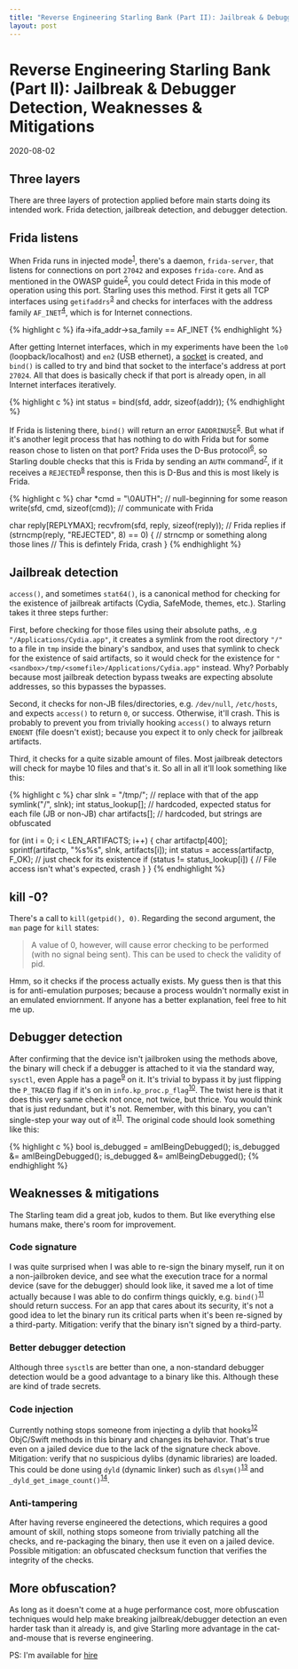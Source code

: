 ```yaml
---
title: "Reverse Engineering Starling Bank (Part II): Jailbreak & Debugger Detection, Weaknesses & Mitigations"
layout: post
---
```



# Reverse Engineering Starling Bank (Part II): Jailbreak & Debugger Detection, Weaknesses & Mitigations
2020-08-02

## Three layers
There are three layers of protection applied before main starts doing its intended work. Frida detection, jailbreak detection, and debugger detection.

##  Frida listens
When Frida runs in injected mode<sup>[1]</sup>, there's a daemon, `frida-server`, that listens for connections on port `27042` and exposes `frida-core`. And as mentioned in the OWASP guide<sup>[2]</sup>, you could detect Frida in this mode of operation using this port. Starling uses this method.
First it gets all TCP interfaces using `getifaddrs`<sup>[3]</sup> and checks for interfaces with the address family `AF_INET`<sup>[4]</sup>, which is for Internet connections. 

{% highlight c %}
ifa->ifa_addr->sa_family == AF_INET
{% endhighlight %}

After getting Internet interfaces, which in my experiments have been the `lo0` (loopback/localhost) and `en2` (USB ethernet), a [socket](http://beej.us/guide/bgipc/html/multi/unixsock.html) is created, and `bind()` is called to try and bind that socket to the interface's address at port `27024`. All that does is basically check if that port is already open, in all Internet interfaces iteratively.

{% highlight c %}
int status = bind(sfd, addr, sizeof(addr));
{% endhighlight %}

If Frida is listening there, `bind()` will return an error `EADDRINUSE`<sup>[5]</sup>. But what if it's another legit process that has nothing to do with Frida but for some reason chose to listen on that port? Frida uses the D-Bus protocol<sup>[6]</sup>, so Starling double checks that this is Frida by sending an `AUTH` command<sup>[7]</sup>, if it receives a `REJECTED`<sup>[8]</sup> response, then this is D-Bus and this is most likely is Frida.

{% highlight c %}
char *cmd = "\0AUTH"; 				// null-beginning for some reason
write(sfd, cmd, sizeof(cmd));			// communicate with Frida

char reply[REPLYMAX];
recvfrom(sfd, reply, sizeof(reply));		// Frida replies
if (strncmp(reply, "REJECTED", 8) == 0) { 	// strncmp or something along those lines
	// This is defintely Frida, crash
}
{% endhighlight %}

## Jailbreak detection 
`access()`, and sometimes `stat64()`, is a canonical method for checking for the existence of jailbreak artifacts (Cydia, SafeMode, themes, etc.). Starling takes it three steps further: 

First, before checking for those files using their absolute paths, .e.g `"/Applications/Cydia.app"`, it creates a symlink from the root directory `"/"` to a file in `tmp` inside the binary's sandbox, and uses that symlink to check for the existence of said artifacts, so it would check for the existence for `"<sandbox>/tmp/<somefile>/Applications/Cydia.app"` instead. Why? Porbably because most jailbreak detection bypass tweaks are expecting absolute addresses, so this bypasses the bypasses. 

Second, it checks for non-JB files/directories, e.g. `/dev/null`, `/etc/hosts`, and expects `access()` to return `0`, or success. Otherwise, it'll crash. This is probably to prevent you from trivially hooking `access()` to always return `ENOENT` (file doesn't exist); because you expect it to only check for jailbreak artifacts.

Third, it checks for a quite sizable amount of files. Most jailbreak detectors will check for maybe 10 files and that's it. So all in all it'll look something like this:


{% highlight c %}
char slnk = "<sandbox>/tmp/<somefile>";	// replace <sandbox> with that of the app
symlink("/", slnk);
int status_lookup[];	// hardcoded, expected status for each file (JB or non-JB)
char artifacts[];	// hardcoded, but strings are obfuscated

for (int i = 0; i < LEN_ARTIFACTS; i++) {
	char artifactp[400];
	sprintf(artifactp, "%s%s", slnk, artifacts[i]);
	int status = access(artifactp, F_OK); 	// just check for its existence
	if (status != status_lookup[i]) {
		// File access isn't what's expected, crash 
	} 
}
{% endhighlight %}

## kill -0?
There's a call to `kill(getpid(), 0)`. Regarding the second argument, the `man` page for `kill` states:
> A value of 0, however, will cause error checking to be performed (with no signal being sent).  This can be used to check the validity of pid.

Hmm, so it checks if the process actually exists. My guess then is that this is for anti-emulation purposes; because a process wouldn't normally exist in an emulated enviornment. If anyone has a better explanation, feel free to hit me up.

## Debugger detection
After confirming that the device isn't jailbroken using the methods above, the binary will check if a debugger is attached to it via the standard way, `sysctl`, even Apple has a page<sup>[9]</sup> on it. It's trivial to bypass it by just flipping the `P_TRACED` flag if it's on in `info.kp_proc.p_flag`<sup>[10]</sup>. The twist here is that it does this very same check not once, not twice, but thrice. You would think that is just redundant, but it's not. Remember, with this binary, you can't single-step your way out of it<sup>[11]</sup>. The original code should look something like this:


{% highlight c %}
bool is_debugged = amIBeingDebugged();
is_debugged &= amIBeingDebugged();
is_debugged &= amIBeingDebugged();
{% endhighlight %}


## Weaknesses & mitigations
The Starling team did a great job, kudos to them. But like everything else humans make, there's room for improvement.

### Code signature
I was quite surprised when I was able to re-sign the binary myself, run it on a non-jailbroken device, and see what the execution trace for a normal device (save for the debugger) should look like, it saved me a lot of time actually because I was able to do confirm things quickly, e.g. `bind()`<sup>[11]</sup> should return success. For an app that cares about its security, it's not a good idea to let the binary run its critical parts when it's been re-signed by a third-party. 
Mitigation: verify that the binary isn't signed by a third-party.


### Better debugger detection
Although three `sysctl`s are better than one, a non-standard debugger detection would be a good advantage to a binary like this. Although these are kind of trade secrets.


### Code injection
Currently nothing stops someone from injecting a dylib that hooks<sup>[12]</sup> ObjC/Swift methods in this binary and changes its behavior. That's true even on a jailed device due to the lack of the signature check above. 
Mitigation: verify that no suspicious dylibs (dynamic libraries) are loaded. This could be done using `dyld` (dynamic linker) such as `dlsym()`<sup>[13]</sup> and `_dyld_get_image_count()`<sup>[14]</sup>.


### Anti-tampering
After having reverse engineered the detections, which requires a good amount of skill, nothing stops someone from trivially patching all the checks, and re-packaging the binary, then use it even on a jailed device. 
Possible mitigation: an obfuscated checksum function that verifies the integrity of the checks.


## More obfuscation?
As long as it doesn't come at a huge performance cost, more obfuscation techniques would help make breaking jailbreak/debugger detection an even harder task than it already is, and give Starling more advantage in the cat-and-mouse that is reverse engineering.
<br/>

PS: I'm available for [hire](https://hot3eed.github.io/contact.html)

[1]: https://frida.re/docs/modes/#injected
[2]: https://mobile-security.gitbook.io/mobile-security-testing-guide/ios-testing-guide/0x06j-testing-resiliency-against-reverse-engineering
[3]: https://developer.apple.com/library/archive/documentation/System/Conceptual/ManPages_iPhoneOS/man3/getifaddrs.3.html
[4]: https://opensource.apple.com/source/xnu/xnu-6153.81.5/bsd/sys/socket.h.auto.html
[5]: https://opensource.apple.com/source/xnu/xnu-201/bsd/sys/errno.h.auto.html
[6]: https://en.wikipedia.org/wiki/D-Bus 
[7]: https://dbus.freedesktop.org/doc/dbus-specification.html#auth-command-auth
[8]: https://dbus.freedesktop.org/doc/dbus-specification.html#auth-command-rejected
[9]: https://developer.apple.com/library/archive/qa/qa1361/_index.html
[10]: https://opensource.apple.com/source/xnu/xnu-6153.81.5/bsd/sys/proc.h.auto.html
[11]: https://hot3eed.github.io/2020/07/30/starling_p1_obfuscations.html 
[12]: https://developer.apple.com/documentation/objectivec/1418769-method_exchangeimplementations?language=objc
[13]: https://developer.apple.com/library/archive/documentation/System/Conceptual/ManPages_iPhoneOS/man3/dlsym.3.html
[14]: https://developer.apple.com/library/archive/documentation/System/Conceptual/ManPages_iPhoneOS/man3/dyld.3.html
